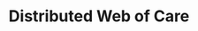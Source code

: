 ---
layout: projectPageNew
title: Distributed Web of Care
year: 2019
client: Taeyoon Choi
medium: web
paragraphs:
 - text: |
     In 2019, <a class="underlined" href="http://taeyoonchoi.com/" target="_blank">Taeyoon Choi</a> organized a lecture-performance at the Whitney Museum of American Art, as part of his ongoing <a href="http://distributedweb.care/" target="_blank" class="underlined">Distributed Web of Care</a> project. I was invited to create a mobile-based web experience for the participants, using the garden as a metaphor for the web, in collaboration with <a class="underlined" href="http://yhsong.com/" target="_blank">Yehwan Song</a> and <a class="underlined" href="https://jedahan.com/" target="_blank">Jonathan Dahan</a>.<br/><br/>
 - text: |
     We landed on a design that incorporated representations of nature from Taeyoon's paintings, as well as a series of creatures, the inhabitants of the our networked garden, which walked from one participant to another. <br/><br/>
 - text: |
     Developed using React and web sockets.
images:
 - url: /assets/images/dwc/3.m4v
   video: true
 - url: /assets/images/dwc/2.m4v
   video: true
 - url: /assets/images/dwc/1.png
 - url: /assets/images/dwc/4.jpg
---